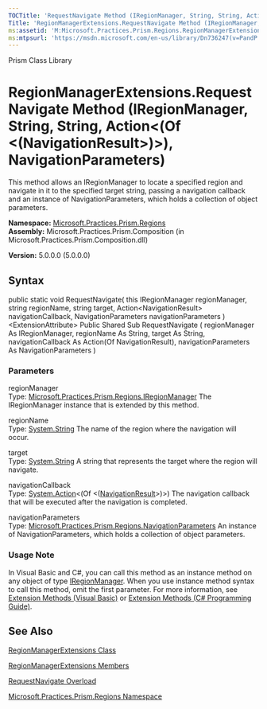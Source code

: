 ```yaml
---
TOCTitle: 'RequestNavigate Method (IRegionManager, String, String, Action(NavigationResult), NavigationParameters)'
Title: 'RegionManagerExtensions.RequestNavigate Method (IRegionManager, String, String, Action(NavigationResult), NavigationParameters) (Microsoft.Practices.Prism.Regions)'
ms:assetid: 'M:Microsoft.Practices.Prism.Regions.RegionManagerExtensions.RequestNavigate(Microsoft.Practices.Prism.Regions.IRegionManager,System.String,System.String,System.Action{Microsoft.Practices.Prism.Regions.NavigationResult},Microsoft.Practices.Prism.Regions.NavigationParameters)'
ms:mtpsurl: 'https://msdn.microsoft.com/en-us/library/Dn736247(v=PandP.50)'
---
```


Prism Class Library

RegionManagerExtensions.RequestNavigate Method (IRegionManager, String, String, Action&lt;(Of &lt;(NavigationResult&gt;)&gt;), NavigationParameters)
========================================================================================================================================================

This method allows an IRegionManager to locate a specified region and navigate in it to the specified target string, passing a navigation callback and an instance of NavigationParameters, which holds a collection of object parameters.

**Namespace:** [Microsoft.Practices.Prism.Regions](https://msdn.microsoft.com/n:microsoft.practices.prism.regions)
**Assembly:** Microsoft.Practices.Prism.Composition (in Microsoft.Practices.Prism.Composition.dll)

**Version:** 5.0.0.0 (5.0.0.0)

## Syntax


<span id="syntaxToggle"></span>public static void RequestNavigate( this IRegionManager regionManager, string regionName, string target, Action&lt;NavigationResult&gt; navigationCallback, NavigationParameters navigationParameters )&lt;ExtensionAttribute&gt; Public Shared Sub RequestNavigate ( regionManager As IRegionManager, regionName As String, target As String, navigationCallback As Action(Of NavigationResult), navigationParameters As NavigationParameters )

### Parameters

regionManager  
Type: [Microsoft.Practices.Prism.Regions.IRegionManager](https://msdn.microsoft.com/t:microsoft.practices.prism.regions.iregionmanager)
The IRegionManager instance that is extended by this method.

regionName  
Type: [System.String](http://msdn2.microsoft.com/en-us/library/s1wwdcbf)
The name of the region where the navigation will occur.

target  
Type: [System.String](http://msdn2.microsoft.com/en-us/library/s1wwdcbf)
A string that represents the target where the region will navigate.

navigationCallback  
Type: [System.Action](http://msdn2.microsoft.com/en-us/library/018hxwa8)&lt;(Of &lt;([NavigationResult](https://msdn.microsoft.com/t:microsoft.practices.prism.regions.navigationresult)&gt;)&gt;)
The navigation callback that will be executed after the navigation is completed.

navigationParameters  
Type: [Microsoft.Practices.Prism.Regions.NavigationParameters](https://msdn.microsoft.com/t:microsoft.practices.prism.regions.navigationparameters)
An instance of NavigationParameters, which holds a collection of object parameters.

### Usage Note

In Visual Basic and C\#, you can call this method as an instance method on any object of type [IRegionManager](https://msdn.microsoft.com/t:microsoft.practices.prism.regions.iregionmanager). When you use instance method syntax to call this method, omit the first parameter. For more information, see [Extension Methods (Visual Basic)](http://msdn.microsoft.com/en-us/library/bb384936.aspx) or [Extension Methods (C\# Programming Guide)](http://msdn.microsoft.com/en-us/library/bb383977.aspx).

See Also
--------


[RegionManagerExtensions Class](https://msdn.microsoft.com/t:microsoft.practices.prism.regions.regionmanagerextensions)

[RegionManagerExtensions Members](https://msdn.microsoft.com/allmembers.t:microsoft.practices.prism.regions.regionmanagerextensions)

[RequestNavigate Overload](https://msdn.microsoft.com/overload:microsoft.practices.prism.regions.regionmanagerextensions.requestnavigate)

[Microsoft.Practices.Prism.Regions Namespace](https://msdn.microsoft.com/n:microsoft.practices.prism.regions)

